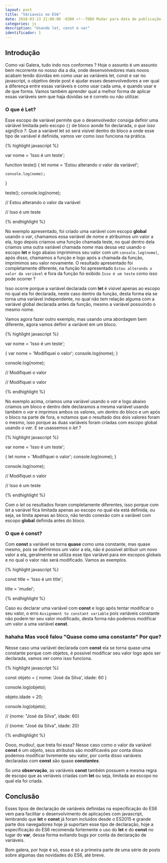 ```yaml
---
layout: post
title: "Váriaveis no ES6"
date: 2018-03-13 21:00:00 -0300 <!--TODO Mudar para data de publicação-->
categories: js
description: "Usando let, const e var"
identificador: 1
---
```



## Introdução

Como vai Galera, tudo indo nos conformes ? Hoje o assunto é um assunto bem recorrente no nosso dia a dia, onde desenvolvedores mais novos acabam tendo dúvidas em como usar as variáveis let, const e var no javascript, o objetivo deste post é ajudar esses desenvolvedores a ver qual a diferença entre essas variáveis e como usar cada uma, e quando usar e de que forma. Vamos também aprender qual a melhor forma de aplicar essas variáveis sem que haja dúvidas se é correto ou não utilizar.

### O que é **Let**?

Esse escopo de variável permite que o desenvolvedor consiga definir uma váriável limitada pelo escopo `{}` de bloco aonde foi declarada, *o que isso significa ?*. Que a variável let só será visivel dentro do bloco a onde esse tipo de variável é definida, vamos ver como isso funciona na prática.

{% highlight javascript %}

var nome = 'Isso é um teste';

function teste() {
	let nome = 'Estou alterando o valor da variável';
  
  
  	console.log(nome);
  
}

teste();
console.log(nome);

// Estou alterando o valor da variável

// Isso é um teste

{% endhighlight %}

No exemplo apresentado, foi criado uma variável com escopo **global** usando o *var*, chamamos essa variável de *nome* e atribuimos um valor a ela, logo depois criamos uma função chamada teste, no qual dentro dela criamos uma outra variável chamada *nome* mas dessa vez usando o escopo **let** e logo abaixo imprimimos seu valor com um `console.log(nome)`, após disso, chamamos a função e logo após a chamada da função, imprimimos seu valor novamente. O resultado apresentado foi completamente diferente, na função foi apresentado `Estou alterando o valor da variável` e fora da função foi exibido `Isso é um teste` como isso pode ocorrer ?

Isso ocorre porque a variável declarada com **let** é visivel apenas ao escopo no qual ela foi declarada, neste caso dentro da função, desta forma ela se torna uma variável independente, no qual não tem relação alguma com a variável global declarada antes da função, mesmo a variável possuindo o mesmo nome.

Vamos agora fazer outro exemplo, mas usando uma abordagem bem diferente, agora vamos definir a variável em um bloco.

{% highlight javascript %}

var nome = 'Isso é um teste';


{
	var nome = 'Modifiquei o valor';
  	console.log(nome);
}

console.log(nome);

// Modifiquei o valor

// Modifiquei o valor

{% endhighlight %}

No exemplo acima, criamos uma variável usando o *var* e logo abaixo criamos um bloco e dentro dele declaramos a mesma variável usando também o *var* e imprimos ambos os valores, um dentro do bloco e um após o bloco na parte de fora, e notamos que o resultado dos dois valores foram o mesmo, isso porque as duas variáveis foram criadas com escopo global usando o *var*. E se usassemos o *let* ?


{% highlight javascript %}

var nome = 'Isso é um teste';


{
	let nome = 'Modifiquei o valor';
  	console.log(nome);
}

console.log(nome);

// Modifiquei o valor

// Isso é um teste

{% endhighlight %}

Com o *let* os resultados foram completamente diferentes, isso porque com *let* a variável fica limitada apenas ao escopo no qual ela está definida, ou seja, se limita apenas ao bloco, não tendo conexão com a variável com escopo **global** definida antes do bloco.

### O que é **const**?

Com **const** a variável se torna **quase** como uma constante, mas quase mesmo, pois se definirmos um valor a ela, não é possível atribuir um novo valor a ela, geralmente se utiliza esse tipo variável para em escopos globais e no qual o valor não será modificado. Vamos as exemplos.

{% highlight javascript %}

const title = 'Isso é um title';

title = 'mudei';

{% endhighlight %}

Caso eu declarar uma variável com **const** e logo após tentar modificar o seu valor, o erro `Assignment to constant variable` pois variáveis constante não podem ter seu valor modificado, desta forma não podemos modificar um valor a uma variável **const**.

### hahaha Mas você falou "Quase como uma constante" Por que?

Nesse caso uma variável declarada com **const** ela se torna quase uma constante porque com objetos, é possível modificar seu valor logo após ser declarada, vamos ver como isso funciona.

{% highlight javascript %}

const objeto = { nome: 'José da Silva', idade: 60 }

console.log(objeto);

objeto.idade = 20;

console.log(objeto);

// {nome: "José da Silva", idade: 60}

// {nome: "José da Silva", idade: 20}

{% endhighlight %}

Oooo, mudou!, que treta foi essa? Nesse caso como o valor da variável **const** é um *objeto*, seus atributos são modificavéis por conta disso podemos modificar livremente seu valor, por conta disso variáveis declaradas com **const** são quase ***constantes***.

So uma **observação**, as variáveis **const** também possuem a mesma regra de escopo que as veriáveis criadas com **let** ou seja, limitada ao escopo no qual ela foi criada.

## Conclusão

Esses tipos de declaração de variáveis definidas na especificação do ES6 vem para facilitar o desenvolvimento de aplicações com javascript, lembrando que **let** e **const** já foram incluidos desde o ES2015 e grande parte dos navegadores hoje já suportam esse tipo de declaração, hoje a especificação do ES6 recomenda fortemente o uso do **let** e do **const** no lugar do **var**, dessa forma evitando bugs por conta da declaração de variáveis.

Bom galera, por hoje é só, essa é só a primeira parte de uma série de posts sobre algumas das novidades do ES6, até breve.
